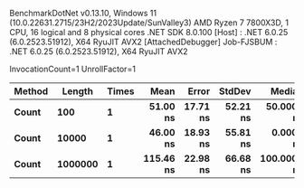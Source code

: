 
BenchmarkDotNet v0.13.10, Windows 11 (10.0.22631.2715/23H2/2023Update/SunValley3)
AMD Ryzen 7 7800X3D, 1 CPU, 16 logical and 8 physical cores
.NET SDK 8.0.100
  [Host]     : .NET 6.0.25 (6.0.2523.51912), X64 RyuJIT AVX2 [AttachedDebugger]
  Job-FJSBUM : .NET 6.0.25 (6.0.2523.51912), X64 RyuJIT AVX2

InvocationCount=1  UnrollFactor=1  

 Method | Length  | Times | Mean      | Error    | StdDev   | Median      | Allocated |
------- |-------- |------ |----------:|---------:|---------:|------------:|----------:|
 **Count**  | **100**     | **1**     |  **51.00 ns** | **17.71 ns** | **52.21 ns** |  **50.0000 ns** |     **544 B** |
 **Count**  | **10000**   | **1**     |  **46.00 ns** | **18.93 ns** | **55.81 ns** |   **0.0000 ns** |     **544 B** |
 **Count**  | **1000000** | **1**     | **115.46 ns** | **22.98 ns** | **66.68 ns** | **100.0000 ns** |     **544 B** |
